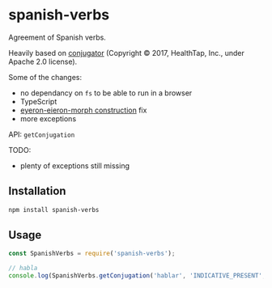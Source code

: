 <!--
Copyright 2019 Ludan Stoecklé
SPDX-License-Identifier: CC-BY-4.0
-->
# spanish-verbs

Agreement of Spanish verbs.

Heavily based on [conjugator](https://github.com/ehoogerbeets/conjugator) (Copyright © 2017, HealthTap, Inc., under Apache 2.0 license).

Some of the changes:
- no dependancy on `fs` to be able to run in a browser
- TypeScript
- [eyeron-eieron-morph construction](https://www.fcg-net.org/demos/morphology/inflectional-patterns/) fix
- more exceptions

API: `getConjugation`

TODO:
- plenty of exceptions still missing



## Installation 
```sh
npm install spanish-verbs
```

## Usage

```javascript
const SpanishVerbs = require('spanish-verbs');

// habla
console.log(SpanishVerbs.getConjugation('hablar', 'INDICATIVE_PRESENT', 2));

```


